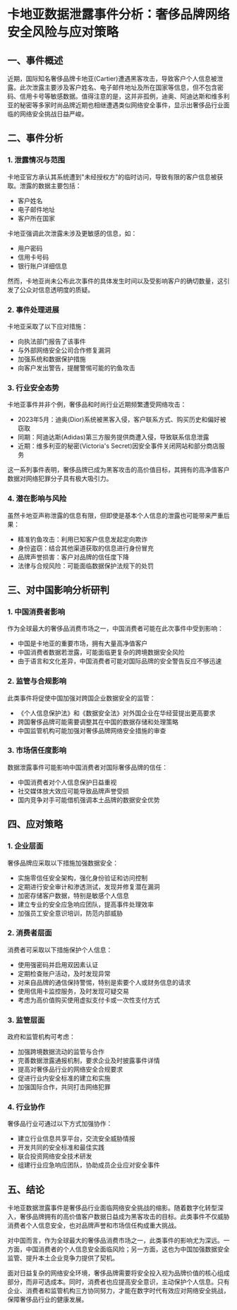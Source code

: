 # 卡地亚数据泄露事件分析：奢侈品牌网络安全风险与应对策略

## 一、事件概述

近期，国际知名奢侈品牌卡地亚(Cartier)遭遇黑客攻击，导致客户个人信息被泄露。此次泄露主要涉及客户姓名、电子邮件地址及所在国家等信息，但不包含密码、信用卡号等敏感数据。值得注意的是，这并非孤例，迪奥、阿迪达斯和维多利亚的秘密等多家时尚品牌近期也相继遭遇类似网络安全事件，显示出奢侈品行业面临的网络安全挑战日益严峻。

## 二、事件分析

### 1. 泄露情况与范围

卡地亚官方承认其系统遭到"未经授权方"的临时访问，导致有限的客户信息被获取。泄露的数据主要包括：
- 客户姓名
- 电子邮件地址
- 客户所在国家

卡地亚强调此次泄露未涉及更敏感的信息，如：
- 用户密码
- 信用卡号码
- 银行账户详细信息

然而，卡地亚尚未公布此次事件的具体发生时间以及受影响客户的确切数量，这引发了公众对信息透明度的质疑。

### 2. 事件处理进展

卡地亚采取了以下应对措施：
- 向执法部门报告了该事件
- 与外部网络安全公司合作修复漏洞
- 加强系统和数据保护措施
- 向客户发出警告，提醒警惕可能的钓鱼攻击

### 3. 行业安全态势

卡地亚事件并非个例，奢侈品和时尚行业近期频繁遭受网络攻击：
- 2023年5月：迪奥(Dior)系统被黑客入侵，客户联系方式、购买历史和偏好被窃取
- 同期：阿迪达斯(Adidas)第三方服务提供商遭入侵，导致联系信息泄露
- 近期：维多利亚的秘密(Victoria's Secret)因安全事件关闭网站和部分商店服务

这一系列事件表明，奢侈品牌已成为黑客攻击的高价值目标，其拥有的高净值客户数据对网络犯罪分子具有极大吸引力。

### 4. 潜在影响与风险

虽然卡地亚声称泄露的信息有限，但即使是基本个人信息的泄露也可能带来严重后果：
- 精准钓鱼攻击：利用已知客户信息发起定向欺诈
- 身份盗窃：结合其他渠道获取的信息进行身份冒充
- 品牌声誉损害：客户对品牌的信任度下降
- 法律与合规风险：可能面临数据保护法规下的处罚

## 三、对中国影响分析研判

### 1. 中国消费者影响

作为全球最大的奢侈品消费市场之一，中国消费者可能在此次事件中受到影响：
- 中国是卡地亚的重要市场，拥有大量高净值客户
- 中国消费者数据若泄露，可能面临更复杂的跨境数据安全风险
- 由于语言和文化差异，中国消费者可能对国际品牌的安全警告反应不够迅速

### 2. 监管与合规影响

此类事件将促使中国加强对跨国企业数据安全的监管：
- 《个人信息保护法》和《数据安全法》对外国企业在华经营提出更高要求
- 跨国奢侈品牌可能需要调整其在中国的数据存储和处理策略
- 中国监管机构可能加强对奢侈品牌网络安全措施的审查

### 3. 市场信任度影响

数据泄露事件可能影响中国消费者对国际奢侈品牌的信任：
- 中国消费者对个人信息保护日益重视
- 社交媒体放大效应可能导致品牌声誉受损
- 国内竞争对手可能借机强调本土品牌的数据安全优势

## 四、应对策略

### 1. 企业层面

奢侈品牌应采取以下措施加强数据安全：
- 实施零信任安全架构，强化身份验证和访问控制
- 定期进行安全审计和渗透测试，发现并修复潜在漏洞
- 加密存储客户数据，特别是敏感个人信息
- 建立专业的安全应急响应团队，提高事件处理效率
- 加强员工安全意识培训，防范内部威胁

### 2. 消费者层面

消费者可采取以下措施保护个人信息：
- 使用强密码并启用双因素认证
- 定期检查账户活动，及时发现异常
- 对来自品牌的通信保持警惕，特别是索要个人或财务信息的请求
- 使用信用卡监控服务，及时发现可疑交易
- 考虑为高价值购买使用虚拟支付卡或一次性支付方式

### 3. 监管层面

政府和监管机构可考虑：
- 加强跨境数据流动的监管与合作
- 完善数据泄露通报机制，要求企业及时披露事件详情
- 提高对奢侈品行业的网络安全合规要求
- 促进行业内安全标准的建立和实施
- 加强国际合作，共同打击网络犯罪

### 4. 行业协作

奢侈品行业可通过以下方式加强协作：
- 建立行业信息共享平台，交流安全威胁情报
- 开发共同的安全标准和最佳实践
- 联合投资网络安全技术研发
- 组建行业应急响应团队，协助成员企业应对安全事件

## 五、结论

卡地亚数据泄露事件是奢侈品行业面临网络安全挑战的缩影。随着数字化转型深入，奢侈品牌拥有的高价值客户数据日益成为黑客攻击的目标。此类事件不仅威胁消费者个人信息安全，也对品牌声誉和市场信任构成重大挑战。

对中国而言，作为全球最大的奢侈品消费市场之一，此类事件的影响尤为深远。一方面，中国消费者的个人信息安全面临风险；另一方面，这也为中国加强数据安全监管、提升本土企业竞争力提供了契机。

面对日益复杂的网络安全环境，奢侈品牌需要将安全投入视为品牌价值的核心组成部分，而非可选成本。同时，消费者也应提高安全意识，主动保护个人信息。只有企业、消费者和监管机构三方协同努力，才能在数字时代有效应对网络安全挑战，保障奢侈品行业的健康发展。